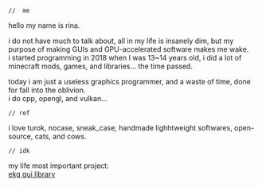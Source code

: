 `//  me`

hello my name is rina.

i do not have much to talk about, all in my life is insanely dim, but my purpose of making GUIs and GPU-accelerated software makes me wake.  
i started programming in 2018 when I was 13~14 years old, i did a lot of minecraft mods, games, and libraries... the time passed.

today i am just a useless graphics programmer, and a waste of time, done for fall into the oblivion.  
i do cpp, opengl, and vulkan...

`// ref`

i love turok, nocase, sneak_case, handmade lighhtweight softwares, open-source, cats, and cows.

`// idk`

my life most important project:  
[ekg gui library](https://github.com/vokegpu/ekg-ui-library)
